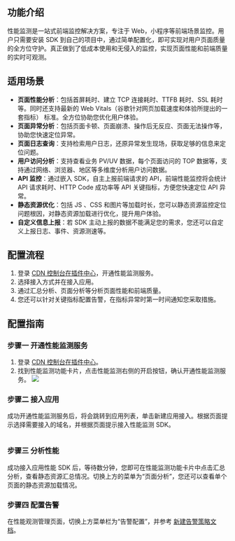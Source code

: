 ## 功能介绍

性能监测是一站式前端监控解决方案，专注于 Web，小程序等前端场景监控。用户只需要安装 SDK 到自己的项目中，通过简单配置化，即可实现对用户页面质量的全方位守护。真正做到了低成本使用和无侵入的监控，实现页面性能和前端质量的实时可观测。

## 适用场景

- **页面性能分析**：包括首屏耗时、建立 TCP 连接耗时、TTFB 耗时、SSL 耗时等。同时还支持最新的 Web Vitals（谷歌针对网页加载速度和体验所提出的一套指标） 标准。全方位协助您优化用户体验。
- **页面异常分析**：包括页面卡顿、页面崩溃、操作后无反应、页面无法操作等，协助您快速定位异常。
- **页面日志查询**：支持检索用户日志，还原异常发生现场，获取足够的信息来定位问题。
- **用户访问分析**：支持查看业务 PV/UV 数据，每个页面访问的 TOP 数据等，支持通过网络、浏览器、地区等多维度分析用户访问数据。
- **API  监控**：通过嵌入 SDK，自主上报前端请求的 API，前端性能监控将会统计 API 请求耗时、HTTP Code 成功率等 API 关键指标，方便您快速定位 API 异常。
- **静态资源优化**：包括  JS 、CSS 和图片等加载时长，您可以静态资源监控定位问题根因，对静态资源加载进行优化，提升用户体验。
- **自定义信息上报**：若 SDK 主动上报的数据不能满足您的需求，您还可以自定义上报日志、事件、资源测速等。


## 配置流程

1. 登录 [CDN 控制台在插件中心](https://console.cloud.tencent.com/cdn/plugins)，开通性能监测服务。
2. 选择接入方式并在接入应用。
3. 通过汇总分析、页面分析等分析页面性能和前端质量。
4. 您还可以针对关键指标配置告警，在指标异常时第一时间通知您采取措施。


## 配置指南

### 步骤一 开通性能监测服务

1. 登录 [CDN 控制台在插件中心](https://console.cloud.tencent.com/cdn/plugins)。
2. 找到性能监测功能卡片，点击性能监测右侧的开启按钮，确认开通性能监测服务。
   ![](https://qcloudimg.tencent-cloud.cn/raw/4fcf3894db0495576f4e7ebc8584059d.png)

### 步骤二 接入应用
成功开通性能监测服务后，将会跳转到应用列表，单击新建应用接入。根据页面提示选择需要接入的域名，并根据页面提示接入性能监测 SDK。

![]()



### 步骤三 分析性能
成功接入应用性能 SDK 后，等待数分钟，您即可在性能监测功能卡片中点击汇总分析，查看静态资源汇总情况。切换上方的菜单为“页面分析”，您还可以查看单个页面的静态资源加载情况。![]()
![]()

### 步骤四 配置告警
在性能观测管理页面，切换上方菜单栏为“告警配置”，并参考 [新建告警策略文档](https://intl.cloud.tencent.com/document/product/1131/44515)。


